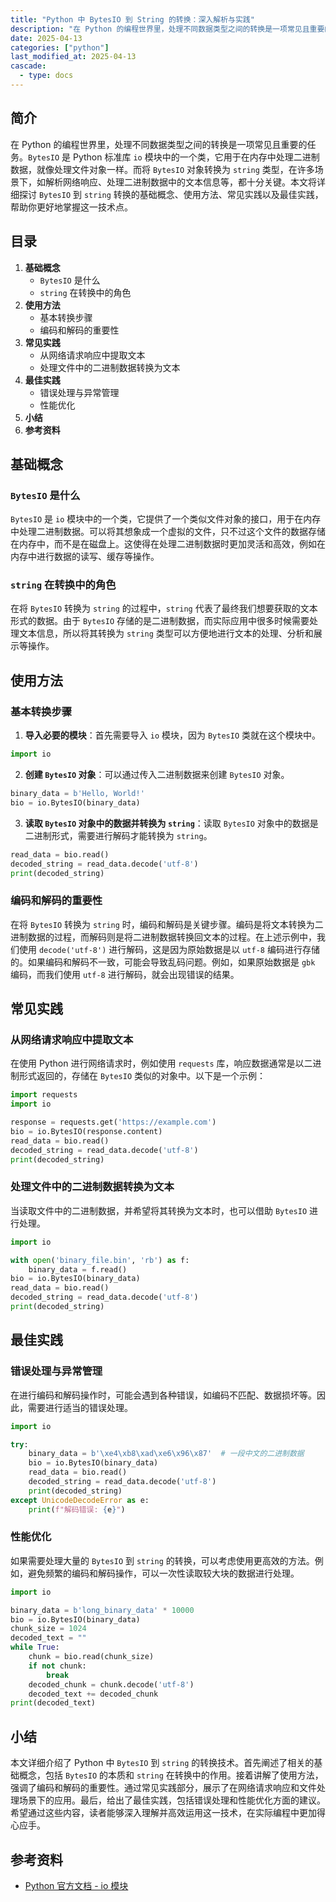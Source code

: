 ```yaml
---
title: "Python 中 BytesIO 到 String 的转换：深入解析与实践"
description: "在 Python 的编程世界里，处理不同数据类型之间的转换是一项常见且重要的任务。`BytesIO` 是 Python 标准库 `io` 模块中的一个类，它用于在内存中处理二进制数据，就像处理文件对象一样。而将 `BytesIO` 对象转换为 `string` 类型，在许多场景下，如解析网络响应、处理二进制数据中的文本信息等，都十分关键。本文将详细探讨 `BytesIO` 到 `string` 转换的基础概念、使用方法、常见实践以及最佳实践，帮助你更好地掌握这一技术点。"
date: 2025-04-13
categories: ["python"]
last_modified_at: 2025-04-13
cascade:
  - type: docs
---
```



## 简介
在 Python 的编程世界里，处理不同数据类型之间的转换是一项常见且重要的任务。`BytesIO` 是 Python 标准库 `io` 模块中的一个类，它用于在内存中处理二进制数据，就像处理文件对象一样。而将 `BytesIO` 对象转换为 `string` 类型，在许多场景下，如解析网络响应、处理二进制数据中的文本信息等，都十分关键。本文将详细探讨 `BytesIO` 到 `string` 转换的基础概念、使用方法、常见实践以及最佳实践，帮助你更好地掌握这一技术点。

<!-- more -->
## 目录
1. **基础概念**
    - `BytesIO` 是什么
    - `string` 在转换中的角色
2. **使用方法**
    - 基本转换步骤
    - 编码和解码的重要性
3. **常见实践**
    - 从网络请求响应中提取文本
    - 处理文件中的二进制数据转换为文本
4. **最佳实践**
    - 错误处理与异常管理
    - 性能优化
5. **小结**
6. **参考资料**

## 基础概念
### `BytesIO` 是什么
`BytesIO` 是 `io` 模块中的一个类，它提供了一个类似文件对象的接口，用于在内存中处理二进制数据。可以将其想象成一个虚拟的文件，只不过这个文件的数据存储在内存中，而不是在磁盘上。这使得在处理二进制数据时更加灵活和高效，例如在内存中进行数据的读写、缓存等操作。

### `string` 在转换中的角色
在将 `BytesIO` 转换为 `string` 的过程中，`string` 代表了最终我们想要获取的文本形式的数据。由于 `BytesIO` 存储的是二进制数据，而实际应用中很多时候需要处理文本信息，所以将其转换为 `string` 类型可以方便地进行文本的处理、分析和展示等操作。

## 使用方法
### 基本转换步骤
1. **导入必要的模块**：首先需要导入 `io` 模块，因为 `BytesIO` 类就在这个模块中。
```python
import io
```
2. **创建 `BytesIO` 对象**：可以通过传入二进制数据来创建 `BytesIO` 对象。
```python
binary_data = b'Hello, World!'
bio = io.BytesIO(binary_data)
```
3. **读取 `BytesIO` 对象中的数据并转换为 `string`**：读取 `BytesIO` 对象中的数据是二进制形式，需要进行解码才能转换为 `string`。
```python
read_data = bio.read()
decoded_string = read_data.decode('utf-8')
print(decoded_string)  
```
### 编码和解码的重要性
在将 `BytesIO` 转换为 `string` 时，编码和解码是关键步骤。编码是将文本转换为二进制数据的过程，而解码则是将二进制数据转换回文本的过程。在上述示例中，我们使用 `decode('utf-8')` 进行解码，这是因为原始数据是以 `utf-8` 编码进行存储的。如果编码和解码不一致，可能会导致乱码问题。例如，如果原始数据是 `gbk` 编码，而我们使用 `utf-8` 进行解码，就会出现错误的结果。

## 常见实践
### 从网络请求响应中提取文本
在使用 Python 进行网络请求时，例如使用 `requests` 库，响应数据通常是以二进制形式返回的，存储在 `BytesIO` 类似的对象中。以下是一个示例：
```python
import requests
import io

response = requests.get('https://example.com')
bio = io.BytesIO(response.content)
read_data = bio.read()
decoded_string = read_data.decode('utf-8')
print(decoded_string)  
```
### 处理文件中的二进制数据转换为文本
当读取文件中的二进制数据，并希望将其转换为文本时，也可以借助 `BytesIO` 进行处理。
```python
import io

with open('binary_file.bin', 'rb') as f:
    binary_data = f.read()
bio = io.BytesIO(binary_data)
read_data = bio.read()
decoded_string = read_data.decode('utf-8')
print(decoded_string)  
```

## 最佳实践
### 错误处理与异常管理
在进行编码和解码操作时，可能会遇到各种错误，如编码不匹配、数据损坏等。因此，需要进行适当的错误处理。
```python
import io

try:
    binary_data = b'\xe4\xb8\xad\xe6\x96\x87'  # 一段中文的二进制数据
    bio = io.BytesIO(binary_data)
    read_data = bio.read()
    decoded_string = read_data.decode('utf-8')
    print(decoded_string)  
except UnicodeDecodeError as e:
    print(f"解码错误: {e}")
```
### 性能优化
如果需要处理大量的 `BytesIO` 到 `string` 的转换，可以考虑使用更高效的方法。例如，避免频繁的编码和解码操作，可以一次性读取较大块的数据进行处理。
```python
import io

binary_data = b'long_binary_data' * 10000
bio = io.BytesIO(binary_data)
chunk_size = 1024
decoded_text = ""
while True:
    chunk = bio.read(chunk_size)
    if not chunk:
        break
    decoded_chunk = chunk.decode('utf-8')
    decoded_text += decoded_chunk
print(decoded_text)  
```

## 小结
本文详细介绍了 Python 中 `BytesIO` 到 `string` 的转换技术。首先阐述了相关的基础概念，包括 `BytesIO` 的本质和 `string` 在转换中的作用。接着讲解了使用方法，强调了编码和解码的重要性。通过常见实践部分，展示了在网络请求响应和文件处理场景下的应用。最后，给出了最佳实践，包括错误处理和性能优化方面的建议。希望通过这些内容，读者能够深入理解并高效运用这一技术，在实际编程中更加得心应手。

## 参考资料
- [Python 官方文档 - io 模块](https://docs.python.org/3/library/io.html)